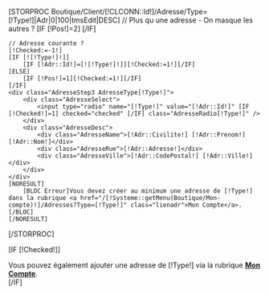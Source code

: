 [STORPROC Boutique/Client/[!CLCONN::Id!]/Adresse/Type=[!Type!]|Adr|0|100|tmsEdit|DESC]
	// Plus qu une adresse - On masque les autres ?
	[IF [!Pos!]=2]
		<a class="ChooseMoreAdresses" href="javascript:;" style="display:none" onclick="showMoreAdresses(this, '[!Type!]')">Choisir une autre adresse...</a>
		<script type="text/javascript">
			$(document).ready(function() {
				var pos = 0;
				$.each($('div.AdresseType[!Type!]'), function(index,div) {
					if(pos!=0) $(div).css('display','none');
					pos++;
				});
			});
		</script>
	[/IF]

	// Adresse courante ?
	[!Checked:=-1!]
	[IF [![!Type!]!]]
		[IF [!Adr::Id!]=[![!Type!]!]][!Checked:=1!][/IF]
	[ELSE]
		[IF [!Pos!]=1][!Checked:=1!][/IF]
	[/IF]
	<div class="AdresseStep3 AdresseType[!Type!]">
		<div class="AdresseSelect">
			<input type="radio" name="[!Type!]" value="[!Adr::Id!]" [IF [!Checked!]=1] checked="checked" [/IF] class="AdresseRadio[!Type!]" />
		</div>
		<div class="AdresseDesc">
			<div class="AdresseName">[!Adr::Civilite!] [!Adr::Prenom!] [!Adr::Nom!]</div>
			<div class="AdresseRue">[!Adr::Adresse!]</div>
			<div class="AdresseVille">[!Adr::CodePostal!] [!Adr::Ville!]</div>
		</div>
	</div>
	[NORESULT]
		[BLOC Erreur]Vous devez créer au minimum une adresse de [!Type!] dans la rubrique <a href="/[!Systeme::getMenu(Boutique/Mon-compte)!]/Adresses?Type=[!Type!]" class="lienadr">Mon Compte</a>.[/BLOC]
	[/NORESULT]
[/STORPROC]

[IF [!Checked!]]
	<div class="AdresseType[!Type!] MoreAdresses">Vous pouvez également ajouter une adresse de [!Type!] via la rubrique <strong><a href="/[!Systeme::getMenu(Boutique/Mon-compte)!]/Adresses?Type=[!Type!]">Mon Compte</a></strong>.</div>
[/IF]

